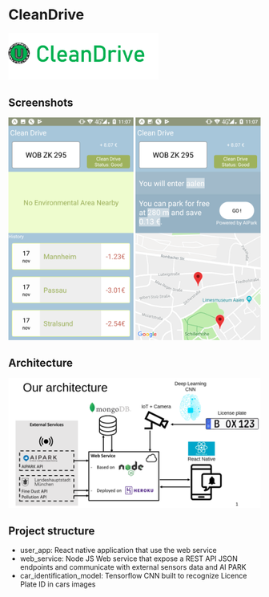 # CleanDrive

<img src="https://github.com/mehdichamouma/cleandrive/raw/master/content/logo.png" alt="alt text" width=300 style="max-width:100%;">

## Screenshots
<img src="https://github.com/mehdichamouma/cleandrive/raw/master/content/0.png" alt="alt text" width=250 style="max-width:100%;">
<img src="https://github.com/mehdichamouma/cleandrive/raw/master/content/1.png" alt="alt text" width=250 style="max-width:100%;">

## Architecture

![alt text](https://github.com/mehdichamouma/cleandrive/raw/master/content/arch.png)

## Project structure

* user_app: React native application that use the web service 
* web_service: Node JS Web service that expose a REST API JSON endpoints and communicate with external sensors data and AI PARK
* car_identification_model: Tensorflow CNN built to recognize Licence Plate ID in cars images

